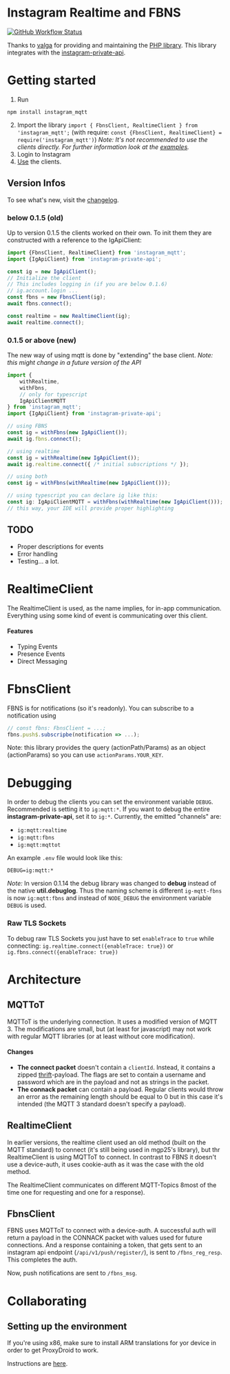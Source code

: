 # Instagram Realtime and FBNS

[![GitHub Workflow Status](https://img.shields.io/github/workflow/status/nerixyz/instagram_mqtt/Node%20CI?style=flat)](https://github.com/Nerixyz/instagram_mqtt/actions)

Thanks to [valga](https://github.com/valga) for providing and maintaining the [PHP library](https://github.com/valga/fbns-react).
This library integrates with the [instagram-private-api](https://github.com/dilame/instagram-private-api).

# Getting started

1. Run 
```
npm install instagram_mqtt
```
2. Import the library `import { FbnsClient, RealtimeClient } from 'instagram_mqtt';`
 (with require: `const {FbnsClient, RealtimeClient} = require('instagram_mqtt')`)
 *Note: It's not recommended to use the clients directly. For further information look at the [examples](examples).*
3. Login to Instagram
4. [Use](examples) the clients.

## Version Infos
To see what's new, visit the [changelog](CHANGELOG.md).
### below 0.1.5 (old)
Up to version 0.1.5 the clients worked on their own.
To init them they are constructed with a reference to the IgApiClient:
```typescript
import {FbnsClient, RealtimeClient} from 'instagram_mqtt';
import {IgApiClient} from 'instagram-private-api';

const ig = new IgApiClient();
// Initialize the client
// This includes logging in (if you are below 0.1.6)
// ig.account.login ...
const fbns = new FbnsClient(ig);
await fbns.connect();

const realtime = new RealtimeClient(ig);
await realtime.connect();
```

### 0.1.5 or above (new)
The new way of using mqtt is done by "extending" the base client.
*Note: this might change in a future version of the API*
```typescript
import {
    withRealtime,
    withFbns,
    // only for typescript
    IgApiClientMQTT
} from 'instagram_mqtt';
import {IgApiClient} from 'instagram-private-api';

// using FBNS
const ig = withFbns(new IgApiClient());
await ig.fbns.connect();

// using realtime
const ig = withRealtime(new IgApiClient());
await ig.realtime.connect({ /* initial subscriptions */ });

// using both
const ig = withFbns(withRealtime(new IgApiClient()));

// using typescript you can declare ig like this:
const ig: IgApiClientMQTT = withFbns(withRealtime(new IgApiClient()));
// this way, your IDE will provide proper highlighting
```

## TODO
 - Proper descriptions for events
 - Error handling
 - Testing... a lot.

# RealtimeClient
The RealtimeClient is used, as the name implies, for in-app communication.
Everything using some kind of event is communicating over this client.
#### Features
 - Typing Events
 - Presence Events
 - Direct Messaging
# FbnsClient
FBNS is for notifications (so it's readonly).
You can subscribe to a notification using
```typescript
// const fbns: FbnsClient = ...;
fbns.push$.subscripbe(notification => ...);
```
Note: this library provides the query (actionPath/Params) as an object (actionParams)
 so you can use `actionParams.YOUR_KEY`.
 
# Debugging
In order to debug the clients you can set the environment variable `DEBUG`.
Recommended is setting it to `ig:mqtt:*`. If you want to debug the entire **instagram-private-api**, set it to `ig:*`.
Currently, the emitted "channels" are:
 - `ig:mqtt:realtime`
 - `ig:mqtt:fbns`
 - `ig:mqtt:mqttot`
 
 An example `.env` file would look like this:
 ```
DEBUG=ig:mqtt:*
```
*Note:* In version 0.1.14 the debug library was changed to **debug** instead of the native **util.debuglog**.
 Thus the naming scheme is different `ig-mqtt-fbns` is now `ig:mqtt:fbns`
  and instead of `NODE_DEBUG` the environment variable `DEBUG` is used.
  
 ### Raw TLS Sockets
 To debug raw TLS Sockets you just have to set `enableTrace` to `true` while connecting:
 `ig.realtime.connect({enableTrace: true})` or `ig.fbns.connect({enableTrace: true})`

# Architecture

## MQTToT
MQTToT is the underlying connection. It uses a modified version of MQTT 3.
The modifications are small, but (at least for javascript) may not work with regular MQTT libraries
(or at least without core modification).
#### Changes
 - **The connect packet** doesn't contain a `clientId`. Instead,
  it contains a zipped [thrift](https://people.apache.org/~thejas/thrift-0.9/javadoc/org/apache/thrift/protocol/TCompactProtocol.html)-payload.
  The flags are set to contain a username and password which are in the payload and not as strings in the packet.
 - **The connack packet** can contain a payload. Regular clients would throw an error
  as the remaining length should be equal to 0 but in this case it's intended (the MQTT 3 standard doesn't specify a payload).

## RealtimeClient
In earlier versions, the realtime client used an old method (built on the MQTT standard) to connect
(it's still being used in mgp25's library), but thr RealtimeClient is using MQTToT to connect.
In contrast to FBNS it doesn't use a device-auth, it uses cookie-auth as it was the case with the
old method.

The RealtimeClient communicates on different MQTT-Topics 8most of the time one for requesting and one for a response).

## FbnsClient
FBNS uses MQTToT to connect with a device-auth.
A successful auth will return a payload in the CONNACK packet with values used for future connections.
And a response containing a token,
that gets sent to an instagram api endpoint (`/api/v1/push/register/`), is sent to `/fbns_reg_resp`.
This completes the auth.

Now, push notifications are sent to `/fbns_msg`.

# Collaborating

## Setting up the environment
If you're using x86, make sure to install ARM translations for yor device
 in order to get ProxyDroid to work.
 
 Instructions are [here](https://github.com/dilame/instagram-private-api/blob/master/CONTRIBUTING.md#capturing-tls-requests).


